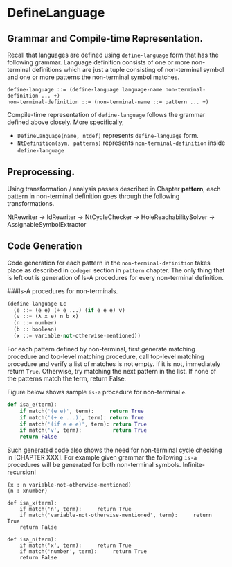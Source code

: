 # DefineLanguage

## Grammar and Compile-time Representation.

Recall that languages are defined using `define-language` form that has the following grammar. Language definition consists of one or more non-terminal definitions which are just a tuple consisting of non-terminal symbol and one or more patterns the non-terminal symbol matches.

```
define-language ::= (define-language language-name non-terminal-definition ... +)
non-terminal-definition ::= (non-terminal-name ::= pattern ... +)
```

Compile-time representation of `define-language` follows the grammar defined above closely. More specifically, 

* `DefineLanguage(name, ntdef)` represents `define-language` form. 
* `NtDefinition(sym, patterns)` represents `non-terminal-definition` inside `define-language`

## Preprocessing.

Using transformation / analysis passes described in Chapter **pattern**, each pattern in non-terminal definition goes through the following transformations.

NtRewriter -> IdRewriter -> NtCycleChecker -> HoleReachabilitySolver -> AssignableSymbolExtractor

## Code Generation
Code generation for each pattern in the `non-terminal-definition` takes place as described in `codegen` section in `pattern` chapter. The only thing that is left out is generation of Is-A procedures for every non-terminal definition.

###Is-A procedures for non-terminals.

```py
(define-language Lc
  (e ::= (e e) (+ e ...) (if e e e) v)
  (v ::= (λ x e) n b x)
  (n ::= number)
  (b :: boolean)
  (x ::= variable-not-otherwise-mentioned))
```

For each pattern defined by non-terminal, first generate matching procedure and top-level matching procedure, call top-level matching procedure and verify a list of matches is not empty. If it is not, immediately return `True`. Otherwise, try matching the next pattern in the list. If none of the patterns match the term, return False.

Figure below shows sample `is-a` procedure for non-terminal `e`.

```py
def isa_e(term):
	if match('(e e)', term):     return True
	if match('(+ e ...)', term): return True
	if match('(if e e e)', term): return True
	if match('v', term):          return True
	return False
```

Such generated code also shows the need for non-terminal cycle checking in [CHAPTER XXX]. For example given grammar the following `is-a` procedures will be generated for both non-terminal symbols. Infinite-recursion!

```
(x : n variable-not-otherwise-mentioned)
(n : xnumber)

def isa_x(term):
	if match('n', term):     return True
	if match('variable-not-otherwise-mentioned', term):     return True
	return False

def isa_n(term):
	if match('x', term):     return True
	if match('number', term):     return True
	return False
```
